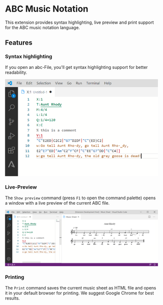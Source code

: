 # ABC Music Notation

This extension provides syntax highlighting, live preview and print support for the ABC music notation language.

## Features

### Syntax highlighting
If you open an abc-File, you'll get syntax highlighting support for better readability.

![Syntax highlighting](images/screenshot-syntax-highlighting.png)

### Live-Preview

The ```Show preview``` command (press ```F1``` to open the command palette) opens a window with a live preview of the current ABC file.

![Live-Preview](images/screenshot-live-preview.png)

### Printing

The ```Print``` command saves the current music sheet as HTML file and opens it in your default browser for printing. We suggest Google Chrome for best results.